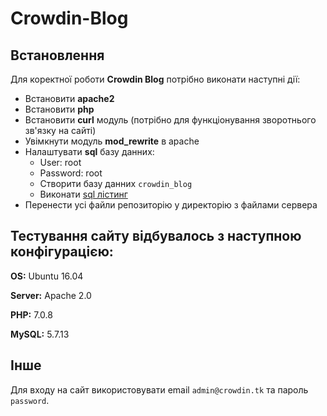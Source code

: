 # Crowdin-Blog
## Встановлення
Для коректної роботи **Crowdin Blog** потрібно виконати наступні дії:
- Встановити **apache2**
- Встановити **php**
- Встановити **curl** модуль (потрібно для функціонування зворотнього зв'язку на сайті)
- Увімкнути модуль **mod_rewrite** в apache
- Налаштувати **sql** базу данних:
  - User: root
  - Password: root
  - Створити базу данних `crowdin_blog`
  - Виконати [sql лістинг](#)
- Перенести усі файли репозиторію у директорію з файлами сервера

## Тестування сайту відбувалось з наступною конфігурацією:
**OS:** Ubuntu 16.04

**Server:** Apache 2.0

**PHP:** 7.0.8

**MySQL:** 5.7.13
## Інше
Для входу на сайт використовувати email `admin@crowdin.tk` та пароль `password`.
